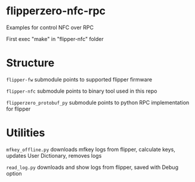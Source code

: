 # flipperzero-nfc-rpc
Examples for control NFC over RPC

First exec "make" in "flipper-nfc" folder

# Structure
`flipper-fw` submodule points to supported flipper firmware

`flipper-nfc` submodule points to binary tool used in this repo

`flipperzero_protobuf_py` submodule points to python RPC implementation for flipper

# Utilities
`mfkey_offline.py` downloads mfkey logs from flipper, calculate keys, updates User Dictionary, removes logs

`read_log.py` downloads and show logs from flipper, saved with Debug option
